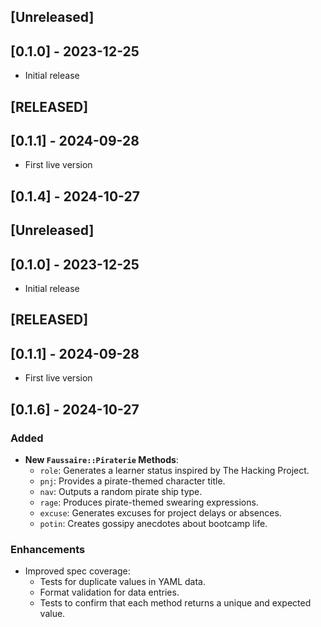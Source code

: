 ## [Unreleased]

## [0.1.0] - 2023-12-25

- Initial release

## [RELEASED]

## [0.1.1] - 2024-09-28

- First live version

## [0.1.4] - 2024-10-27

## [Unreleased]

## [0.1.0] - 2023-12-25
- Initial release

## [RELEASED]

## [0.1.1] - 2024-09-28
- First live version

## [0.1.6] - 2024-10-27
### Added
- **New `Faussaire::Piraterie` Methods**:
  - `role`: Generates a learner status inspired by The Hacking Project.
  - `pnj`: Provides a pirate-themed character title.
  - `nav`: Outputs a random pirate ship type.
  - `rage`: Produces pirate-themed swearing expressions.
  - `excuse`: Generates excuses for project delays or absences.
  - `potin`: Creates gossipy anecdotes about bootcamp life.

### Enhancements
- Improved spec coverage:
  - Tests for duplicate values in YAML data.
  - Format validation for data entries.
  - Tests to confirm that each method returns a unique and expected value.